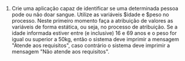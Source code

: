  1) Crie uma aplicação capaz de identificar se uma determinada pessoa pode ou não doar sangue. Utilize as variáveis $idade e $peso no processo. Neste primeiro momento faça a atribuição de valores as variáveis de forma estática, ou seja, no processo de atribuição.
    Se a idade informada estiver entre (e inclusive) 16 e 69 anos e o peso for igual ou superior a 50kg, então o sistema deve imprimir a mensagem "Atende aos requisitos", caso contrário o sistema deve imprimir a mensagem "Não atende aos requisitos". 